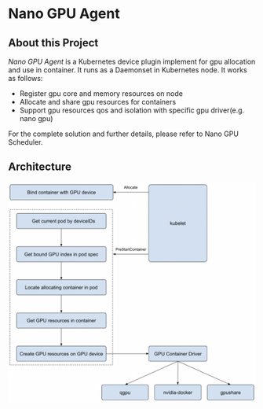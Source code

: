 # Nano GPU Agent
## About this Project
*Nano GPU Agent* is a Kubernetes device plugin implement for gpu allocation and use in container. It runs as a Daemonset in Kubernetes node. It works as follows:
- Register gpu core and memory resources on node
- Allocate and share gpu resources for containers
- Support gpu resources qos and isolation with specific gpu driver(e.g. nano gpu)

For the complete solution and further details, please refer to Nano GPU Scheduler.

## Architecture
![](./static/nano-gpu-agent-arch.png)

